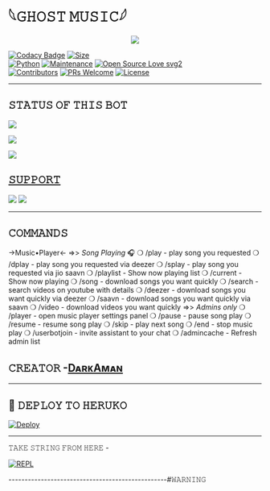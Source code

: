 # 𓆩𝙶𝙷𝙾𝚂𝚃 𝙼𝚄𝚂𝙸𝙲𓆪

<p align="center">
  <img src="https://telegra.ph/file/cc396d1100c438d716430.jpg">
</p>


[![Codacy Badge](https://api.codacy.com/project/badge/Grade/f7c51539e67b483bb8d7749acca51d3a)](https://app.codacy.com/gh/darkaman6/GHOST-MUSIC?utm_source=github.com&utm_medium=referral&utm_content=darkaman6/GHOST-MUSIC&utm_campaign=Badge_Grade_Settings)
[![Size](https://img.shields.io/github/repo-size/darkaman6/GHOST-MUSIC?style=flat-square&color=green)](https://github.com/darkaman6/GHOST-MUSIC/)   
[![Python](https://img.shields.io/badge/Python-v3.9-blue)](https://www.python.org/)
[![Maintenance](https://img.shields.io/badge/Maintained%3F-yes-green.svg)](https://github.com/darkaman6/GHOST-MUSIC/graphs/commit-activity)
[![Open Source Love svg2](https://badges.frapsoft.com/os/v2/open-source.svg?v=103)](https://github.com/darkaman6/GHOST-MUSIC)   
[![Contributors](https://img.shields.io/github/contributors/darkaman6/GHOST-MUSIC?style=flat-square&color=green)](https://github.com/darkaman6/GHOST-MUSIC/graphs/contributors)
[![PRs Welcome](https://img.shields.io/badge/PRs-welcome-brightgreen.svg?style=flat-square)](https://makeapullrequest.com)
[![License](https://img.shields.io/badge/License-AGPL-blue)](https://github.com/darkaman6/GHOST-MUSIC/blob/main/LICENSE)

----

## 𝚂𝚃𝙰𝚃𝚄𝚂 𝙾𝙵 𝚃𝙷𝙸𝚂 𝙱𝙾𝚃 
<p align="left"><a href="https://github.com/darkaman6/GHOST-MUSIC/network/members"><img src="https://img.shields.io/github/forks/darkaman6/GHOST-MUSIC?label=Forks&logoColor=Black&style=social"></a><p align="left"><a href="https://github.com/darkaman6/GHOST-MUSIC/stargazers"><img src="https://img.shields.io/github/stars/darkaman6/GHOST-MUSIC?logoColor=Blue&style=social"></a><p align="left"><a href="https://github.com/darkaman6/GHOST-MUSIC"></a><p align="left"><a href="https://github.com/darkaman6/GHOST-MUSIC?"><img src="https://img.shields.io/github/last-commit/darkaman6/GHOST-MUSIC?style=plastic"></

-------------------------------------------------

## 𝚂𝚄𝙿𝙿𝙾𝚁𝚃 
                          
<a href="https://t.me/dark5_spam_bot"><img src="https://img.shields.io/badge/Join-SUPPORT%20GROUP-red.svg?logo=Telegram"></a>
<a href="https://t.me/dark5_spammer"><img src="https://img.shields.io/badge/Join-SUPPORT%20CHANNEL-red.svg?logo=Telegram"></a>

-------------------------------------------------

## 𝙲𝙾𝙼𝙼𝙰𝙽𝙳𝚂

->Music•Player<-
=>> *Song Playing* 🎧 
❍ /play  - play song you requested
❍ /dplay  - play song you requested via deezer
❍ /splay  - play song you requested via jio saavn
❍ /playlist - Show now playing list
❍ /current - Show now playing
❍ /song  - download songs you want quickly
❍ /search  - search videos on youtube with details
❍ /deezer  - download songs you want quickly via deezer
❍ /saavn  - download songs you want quickly via saavn
❍ /video  - download videos you want quickly
=>> *Admins only*
❍ /player - open music player settings panel
❍ /pause - pause song play
❍ /resume - resume song play
❍ /skip - play next song
❍ /end - stop music play
❍ /userbotjoin - invite assistant to your chat
❍ /admincache - Refresh admin list


## 𝙲𝚁𝙴𝙰𝚃𝙾𝚁 -[DᴀʀᴋAᴍᴀɴ](https://t.me/DARKAMAN)

-------------------------------------------------

## 🚀 𝙳𝙴𝙿𝙻𝙾𝚈 𝚃𝙾 𝙷𝙴𝚁𝚄𝙺𝙾

[![Deploy](https://www.herokucdn.com/deploy/button.svg)](https://dashboard.heroku.com/new?template=https%3A%2F%2Fgithub.com%2Fdarkaman6%2FHLO)

------------------------------------------------

𝚃𝙰𝙺𝙴 𝚂𝚃𝚁𝙸𝙽𝙶 𝙵𝚁𝙾𝙼 𝙷𝙴𝚁𝙴 - 

[![REPL](https://repl.it/badge/github/spandey112/SensibleUserbot)](https://replit.com/@darkaman5/DARK#main.py)
    
-------------------------------------------------#𝚆𝙰𝚁𝙽𝙸𝙽𝙶 
